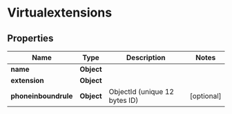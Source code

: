 

# Virtualextensions


## Properties

| Name | Type | Description | Notes |
|------------ | ------------- | ------------- | -------------|
|**name** | **Object** |  |  |
|**extension** | **Object** |  |  |
|**phoneinboundrule** | **Object** | ObjectId (unique 12 bytes ID) |  [optional] |



